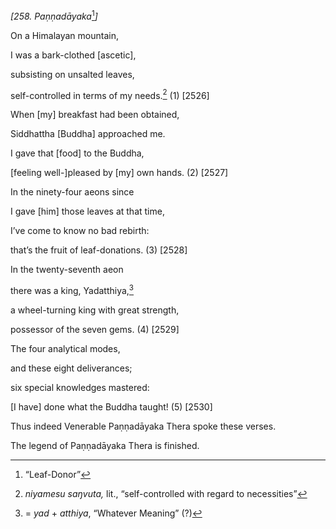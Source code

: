 *\[258. Paṇṇadāyaka*[^1]*\]*

On a Himalayan mountain,

I was a bark-clothed \[ascetic\],

subsisting on unsalted leaves,

self-controlled in terms of my needs.[^2] (1) \[2526\]

When \[my\] breakfast had been obtained,

Siddhattha \[Buddha\] approached me.

I gave that \[food\] to the Buddha,

\[feeling well-\]pleased by \[my\] own hands. (2) \[2527\]

In the ninety-four aeons since

I gave \[him\] those leaves at that time,

I’ve come to know no bad rebirth:

that’s the fruit of leaf-donations. (3) \[2528\]

In the twenty-seventh aeon

there was a king, Yadatthiya,[^3]

a wheel-turning king with great strength,

possessor of the seven gems. (4) \[2529\]

The four analytical modes,

and these eight deliverances;

six special knowledges mastered:

\[I have\] done what the Buddha taught! (5) \[2530\]

Thus indeed Venerable Paṇṇadāyaka Thera spoke these verses.

The legend of Paṇṇadāyaka Thera is finished.

[^1]: “Leaf-Donor”

[^2]: *niyamesu saŋvuta,* lit., “self-controlled with regard to
    necessities”

[^3]: = *yad* + *atthiya*, “Whatever Meaning” (?)
